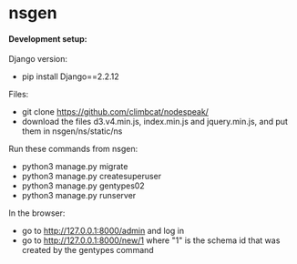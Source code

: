 # nsgen

#### Development setup:

Django version:
- pip install Django==2.2.12

Files:
- git clone https://github.com/climbcat/nodespeak/
- download the files d3.v4.min.js, index.min.js and jquery.min.js, and put them in nsgen/ns/static/ns

Run these commands from nsgen:
- python3 manage.py migrate
- python3 manage.py createsuperuser
- python3 manage.py gentypes02
- python3 manage.py runserver

In the browser:
- go to http://127.0.0.1:8000/admin and log in
- go to http://127.0.0.1:8000/new/1 where "1" is the schema id that was created by the gentypes command

